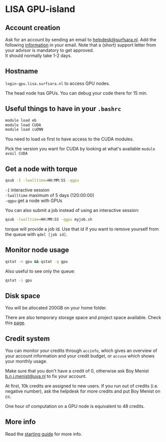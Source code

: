 # LISA GPU-island

## Account creation

Ask for an account by sending an email to <helpdesk@surfsara.nl>.
Add the following [information](https://userinfo.surfsara.nl/systems/lisa/account) in your email.
Note that a (short) support letter from your advisor is mandatory to get approved.  
It should normally take 1-2 days.

## Hostname

`login-gpu.lisa.surfsara.nl` to access GPU nodes.

The head node has GPUs. You can debug your code there for 15 min.

## Useful things to have in your `.bashrc`

```bash
module load eb
module load CUDA
module load cuDNN
```

You need to load `eb` first to have access to the CUDA modules.

Pick the version you want for CUDA by looking at what's available `module avail CUDA`

## Get a node with torque

```bash
qsub -I -lwalltime=HH:MM:SS -qgpu
```

`-I` interactive session  
`-lwalltime` maximum of 5 days (120:00:00)  
`-qgpu` get a node with GPUs

You can also submit a job instead of using an interactive session:

```bash
qsub -lwalltime=HH:MM:SS -qgpu myjob.sh
```

torque will provide a job id. Use that id if you want to remove yourself from the queue with `qdel [job id]`.

## Monitor node usage

```bash
qstat -n gpu && qstat -q gpu
```

Also useful to see only the queue:

```bash
qstat -i gpu
```

## Disk space

You will be allocated 200GB on your home folder.

There are also temporary storage space and project space available. Check this [page](https://userinfo.surfsara.nl/systems/lisa/getting-started#filesystems).


## Credit system

You can monitor your credits through `accinfo`, which gives an overview of your account information and your credit budget, or `accuse` which shows your monthly usage.

Make sure that you don't have a credit of 0, otherwise ask Boy Menist <b.n.j.menist@uva.nl> to fix your account.  

At first, 10k credits are assigned to new users.
If you run out of credits (i.e. negative number), ask the helpdesk for more credits and put Boy Menist on cc.

One hour of computation on a GPU node is equivalent to 48 credits.

## More info

Read the [starting guide](https://userinfo.surfsara.nl/systems/lisa/getting-started) for more info.
